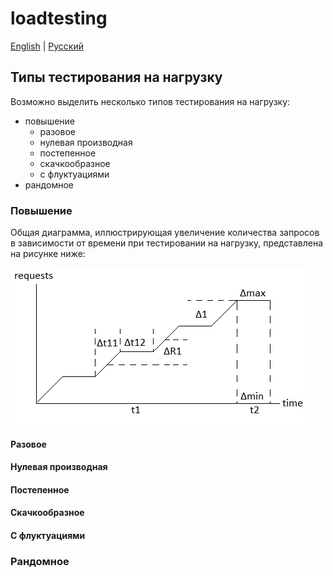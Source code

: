 # loadtesting

[English](README.md) | [Русский](README.ru.md)

## Типы тестирования на нагрузку

Возможно выделить несколько типов тестирования на нагрузку:
- повышение
    - разовое
    - нулевая производная
    - постепенное
    - скачкообразное
    - с флуктуациями
- рандомное

### Повышение

Общая диаграмма, иллюстрирующая увеличение количества запросов в зависимости от времени при тестировании на нагрузку, представлена на рисунке ниже:

![loadtesting-increasing-time-diagram](../docs/img/loadtesting-increasing-time-diagram.png)

#### Разовое

#### Нулевая производная

#### Постепенное

#### Скачкообразное

#### С флуктуациями

### Рандомное
